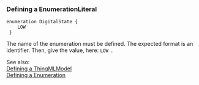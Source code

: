 ### <a name="Defining-a-EnumerationLiteral"></a>Defining a EnumerationLiteral

```
enumeration DigitalState {
 	LOW 
 }

```
The name of the enumeration must be defined. The expected format is an identifier.
Then, give the value, here: `LOW `.


See also:<br/>
[Defining a ThingMLModel](Defining-a-ThingMLModel)<br/>
[Defining a Enumeration](Defining-a-Enumeration)
